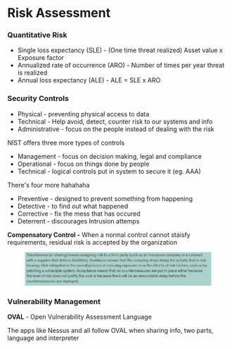 # Risk Assessment

### Quantitative Risk

* Single loss expectancy (SLE) - (One time threat realized) Asset value x Exposure factor
* Annualized rate of occurrence (ARO) - Number of times per year threat is realized
* Annual loss expectancy (ALE) - ALE = SLE x ARO

### Security Controls

* Physical - preventing physical access to data
* Technical - Help avoid, detect, counter risk to our systems and info
* Administrative - focus on the people instead of dealing with the risk

NIST offers three more types of controls

* Management - focus on decision making, legal and compliance
* Operational - focus on things done by people
* Technical - logical controls put in system to secure it (eg. AAA)

There's four more hahahaha

* Preventive - designed to prevent something from happening
* Detective - to find out what happened
* Corrective - fix the mess that has occured
* Deterrent - discourages Intrusion attemps

**Compensatory Control -** When a normal control cannot staisfy requirements, residual risk is accepted by the organization&#x20;

<figure><img src="../../.gitbook/assets/image (112).png" alt=""><figcaption></figcaption></figure>

### Vulnerability Management

**OVAL** - Open Vulnerability Assessment Language

The apps like Nessus and all follow OVAL when sharing info, two parts, language and interpreter

